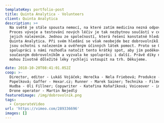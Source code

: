 ```yaml
---
templateKey: portfolio-post
title: Quinta Analytica - Volunteers
client: Quinta Analytica
description: >+
  Na světě je stále spousta nemocí, na které zatím medicína nezná odpovědi.
  Proces vývoje a testování nových léčiv je tak nezbytnou součástí v cestě za
  jejich nalezením. Jednou ze společností, která řešení konstatně hledá, je i
  Quinta Analytica. Při svém hledání se však neobejde bez dobrovolníků, kteří
  jsou ochotni s nalezením a ověřeným účinných látek pomoct. Proto se Quinta ve
  spolupráci s námi rozhodla natočit tento krátký spot, aby jím poděkovala
  současným dobrovolníkům a vyzvala ke spolupráci i další. Právě díky nim totiž
  mohou životně důležité léky rychleji vstoupit na trh. Děkujeme.

date: 2018-10-20T08:41:01.052Z
coop: >-
  Director, editor - Lukáš Vojáček; Herečka - Nela Friebová; Produkce - Jana
  Popelková; Gaffer - Hexar.cz; Runner - Marek Sainer; Technika - Filmcrew.cz;
  Hudba - Oli Fillner; Copywriter - Kateřina Koňaříková; Voiceover - invoice;
  Drone operator - Martin Nejedlý
featuredimage: /img/dobrovolnik.png
tags:
  - CorporateVideo
url: 'https://vimeo.com/289336696'
images: []
---
```


